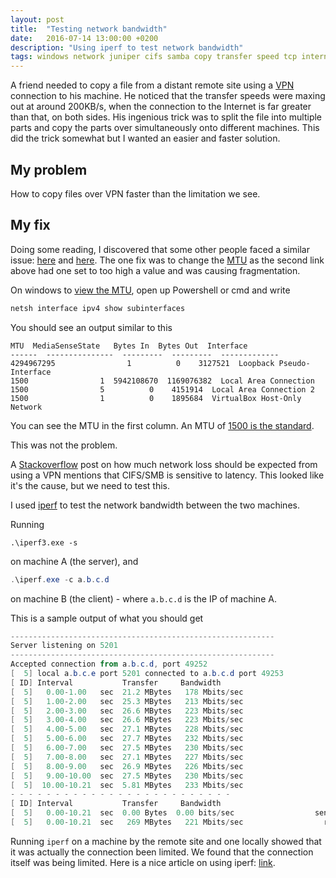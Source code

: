 ```yaml
---
layout: post
title:  "Testing network bandwidth"
date:   2016-07-14 13:00:00 +0200
description: "Using iperf to test network bandwidth"
tags: windows network juniper cifs samba copy transfer speed tcp internet iperf iperf3 SMB
---
```

A friend needed to copy a file from a distant remote site using a [VPN](https://en.wikipedia.org/wiki/Virtual_private_network) connection to his machine.
He noticed that the transfer speeds were maxing out at around 200KB/s, when the connection to the Internet is far greater than that, on both sides.
His ingenious trick was to split the file into multiple parts and copy the parts over simultaneously onto different machines. This did the trick somewhat but I wanted an easier and faster solution.

## My problem
How to copy files over VPN faster than the limitation we see.

## My fix
Doing some reading, I discovered that some other people faced a similar issue: [here](https://forums.juniper.net/t5/ScreenOS-Firewalls-NOT-SRX/2-NS5GTs-Site-to-Site-VPN-slow-file-copy/td-p/156854) and [here](https://forums.juniper.net/t5/SRX-Services-Gateway/Slow-route-based-site-to-site-VPN-connection-between-SRX240-and/m-p/33241).
The one fix was to change the [MTU](https://en.wikipedia.org/wiki/Maximum_transmission_unit) as the second link above had one set to too high a value and was causing fragmentation.

On windows to [view the MTU](https://superuser.com/questions/37686/how-to-tell-what-mtu-is-being-used-in-windows-xp#answer-317914), open up Powershell or cmd and write

```powershell
netsh interface ipv4 show subinterfaces
```

You should see an output similar to this

```powerhshell
MTU  MediaSenseState   Bytes In  Bytes Out  Interface
------  ---------------  ---------  ---------  -------------
4294967295                1          0    3127521  Loopback Pseudo-Interface
1500                1  5942108670  1169076382  Local Area Connection
1500                5          0    4151914  Local Area Connection 2
1500                1          0    1895684  VirtualBox Host-Only Network
```

You can see the MTU in the first column. An MTU of [1500 is the standard](https://supportforums.cisco.com/discussion/9211546/why-mtu-size-1500).

This was not the problem.

A [Stackoverflow](https://serverfault.com/questions/322641/how-much-throughput-should-i-expect-to-lose-over-a-vpn-connection) post on how much network loss should be expected from using a VPN mentions that CIFS/SMB is sensitive to latency. This looked like it's the cause, but we need to test this.

I used [iperf](https://iperf.fr/iperf-download.php) to test the network bandwidth between the two machines.

Running

```powerhshell
.\iperf3.exe -s
```

on machine A (the server), and

```powershell
.\iperf.exe -c a.b.c.d
```

on machine B (the client) - where ```a.b.c.d``` is the IP of machine A.

This is a sample output of what you should get

```powershell
-----------------------------------------------------------
Server listening on 5201
-----------------------------------------------------------
Accepted connection from a.b.c.d, port 49252
[  5] local a.b.c.e port 5201 connected to a.b.c.d port 49253
[ ID] Interval           Transfer     Bandwidth
[  5]   0.00-1.00   sec  21.2 MBytes   178 Mbits/sec
[  5]   1.00-2.00   sec  25.3 MBytes   213 Mbits/sec
[  5]   2.00-3.00   sec  26.6 MBytes   223 Mbits/sec
[  5]   3.00-4.00   sec  26.6 MBytes   223 Mbits/sec
[  5]   4.00-5.00   sec  27.1 MBytes   228 Mbits/sec
[  5]   5.00-6.00   sec  27.7 MBytes   232 Mbits/sec
[  5]   6.00-7.00   sec  27.5 MBytes   230 Mbits/sec
[  5]   7.00-8.00   sec  27.1 MBytes   227 Mbits/sec
[  5]   8.00-9.00   sec  26.9 MBytes   226 Mbits/sec
[  5]   9.00-10.00  sec  27.5 MBytes   230 Mbits/sec
[  5]  10.00-10.21  sec  5.81 MBytes   233 Mbits/sec
- - - - - - - - - - - - - - - - - - - - - - - - -
[ ID] Interval           Transfer     Bandwidth
[  5]   0.00-10.21  sec  0.00 Bytes  0.00 bits/sec                  sender
[  5]   0.00-10.21  sec   269 MBytes   221 Mbits/sec                  receiver
```

Running ```iperf``` on a machine by the remote site and one locally showed that it was actually the connection been limited. We found that the connection itself was being limited. Here is a nice article on using iperf: [link](http://www.slashroot.in/iperf-how-test-network-speedperformancebandwidth).
